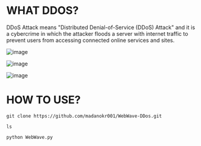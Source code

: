 # WHAT DDOS?

DDoS Attack means "Distributed Denial-of-Service (DDoS) Attack" and it is a cybercrime in which the attacker floods a server with internet traffic to prevent users from accessing connected online services and sites.

![image](https://github.com/user-attachments/assets/c3a37c36-ba71-4d75-8547-4579e126ac10)


![image](https://github.com/user-attachments/assets/7a7151df-7e81-4cfd-82de-537257893c5d)

![image](https://github.com/user-attachments/assets/75391c88-060d-402e-a1a8-437cf5ea28d1)


# HOW TO USE?
```
git clone https://github.com/madanokr001/WebWave-DDos.git
```
```
ls
```
```
python WebWave.py
```
